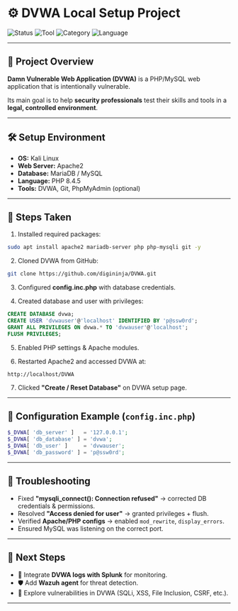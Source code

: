 # ⚙️ DVWA Local Setup Project

![Status](https://img.shields.io/badge/Status-Completed-brightgreen)
![Tool](https://img.shields.io/badge/Tool-DVWA-orange)
![Category](https://img.shields.io/badge/Category-Lab%20Setup-blue)
![Language](https://img.shields.io/badge/Language-PHP%2C%20MySQL%2C%20Linux-yellow)

---

## 📖 Project Overview
**Damn Vulnerable Web Application (DVWA)** is a PHP/MySQL web application that is intentionally vulnerable.  

Its main goal is to help **security professionals** test their skills and tools in a **legal, controlled environment**.  

---

## 🛠️ Setup Environment
- **OS:** Kali Linux  
- **Web Server:** Apache2  
- **Database:** MariaDB / MySQL  
- **Language:** PHP 8.4.5  
- **Tools:** DVWA, Git, PhpMyAdmin (optional)  

---

## 🚀 Steps Taken

1. Installed required packages:  
```bash
sudo apt install apache2 mariadb-server php php-mysqli git -y
```

2. Cloned DVWA from GitHub:  
```bash
git clone https://github.com/digininja/DVWA.git
```

3. Configured **config.inc.php** with database credentials.  

4. Created database and user with privileges:  
```sql
CREATE DATABASE dvwa;
CREATE USER 'dvwauser'@'localhost' IDENTIFIED BY 'p@ssw0rd';
GRANT ALL PRIVILEGES ON dvwa.* TO 'dvwauser'@'localhost';
FLUSH PRIVILEGES;
```

5. Enabled PHP settings & Apache modules.  

6. Restarted Apache2 and accessed DVWA at:  
```
http://localhost/DVWA
```

7. Clicked **"Create / Reset Database"** on DVWA setup page.  

---

## 📝 Configuration Example (`config.inc.php`)
```php
$_DVWA[ 'db_server' ]   = '127.0.0.1';
$_DVWA[ 'db_database' ] = 'dvwa';
$_DVWA[ 'db_user' ]     = 'dvwauser';
$_DVWA[ 'db_password' ] = 'p@ssw0rd';
```

---

## 🐞 Troubleshooting
- Fixed **"mysqli_connect(): Connection refused"** → corrected DB credentials & permissions.  
- Resolved **"Access denied for user"** → granted privileges + flush.  
- Verified **Apache/PHP configs** → enabled `mod_rewrite`, `display_errors`.  
- Ensured MySQL was listening on the correct port.  

---

## 🔮 Next Steps
- 🔗 Integrate **DVWA logs with Splunk** for monitoring.  
- 🛡️ Add **Wazuh agent** for threat detection.  
- 🧪 Explore vulnerabilities in DVWA (SQLi, XSS, File Inclusion, CSRF, etc.).  

---
